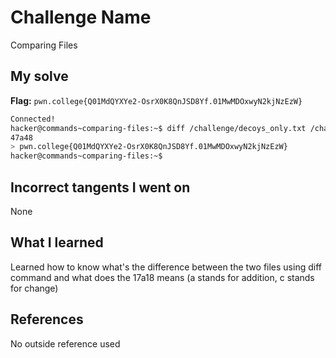 # Challenge Name
Comparing Files

## My solve
**Flag:** `pwn.college{Q01MdQYXYe2-OsrX0K8QnJSD8Yf.01MwMDOxwyN2kjNzEzW}`

```bash
Connected!
hacker@commands~comparing-files:~$ diff /challenge/decoys_only.txt /challenge/decoys_and_real.txt
47a48
> pwn.college{Q01MdQYXYe2-OsrX0K8QnJSD8Yf.01MwMDOxwyN2kjNzEzW}
hacker@commands~comparing-files:~$
```
## Incorrect tangents I went on
None

## What I learned
Learned how to know what's the difference between the two files using diff command and what does the 17a18 means (a stands for addition, c stands for change)

## References 
No outside reference used

